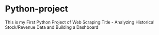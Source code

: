 # Python-project
This is my First Python Project of Web Scraping 
Title - Analyzing Historical Stock/Revenue Data and Building a Dashboard
